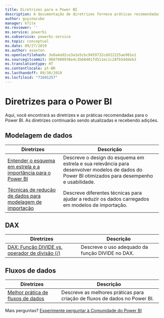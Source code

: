 ```yaml
---
title: Diretrizes para o Power BI
description: A documentação de diretrizes fornece práticas recomendadas ao usar o Power BI.
author: guyinacube
manager: kfile
ms.reviewer: ''
ms.service: powerbi
ms.subservice: powerbi-service
ms.topic: conceptual
ms.date: 09/27/2019
ms.author: asaxton
ms.openlocfilehash: 3e8a4a92ce3a1e5cbc9459732cdd12225ae901e1
ms.sourcegitcommit: 0687908938e4c3b68401fd511ec1c28fb54ddeb3
ms.translationtype: HT
ms.contentlocale: pt-BR
ms.lasthandoff: 09/30/2019
ms.locfileid: "71691257"
---
```

# <a name="guidance-for-power-bi"></a>Diretrizes para o Power BI

Aqui, você encontrará as diretrizes e as práticas recomendadas para o Power BI. As diretrizes continuarão sendo atualizadas e recebendo adições.

## <a name="data-modeling"></a>Modelagem de dados

| Diretrizes | Descrição |
| --- | --- |
| [Entender o esquema em estrela e a importância para o Power BI](star-schema.md) | Descreve o design do esquema em estrela e sua relevância para desenvolver modelos de dados do Power BI otimizados para desempenho e usabilidade. |
| [Técnicas de redução de dados para modelagem de importação](import-modeling-data-reduction.md) | Descreve diferentes técnicas para ajudar a reduzir os dados carregados em modelos de importação. |

## <a name="dax"></a>DAX

| Diretrizes | Descrição |
| --- | --- |
| [DAX: Função DIVIDE vs. operador de divisão (/)](dax-divide-function-operator.md) | Descreve o uso adequado da função DIVIDE no DAX. |

## <a name="dataflows"></a>Fluxos de dados

| Diretrizes | Descrição |
| --- | --- |
| [Melhor prática de fluxos de dados](/service-dataflows-best-practices.md) | Descreve as melhores práticas para criação de fluxos de dados no Power BI. |

Mais perguntas? [Experimente perguntar à Comunidade do Power BI](http://community.powerbi.com/)